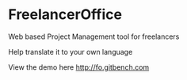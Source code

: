FreelancerOffice
================

Web based Project Management tool for freelancers

Help translate it to your own language

View the demo here http://fo.gitbench.com
